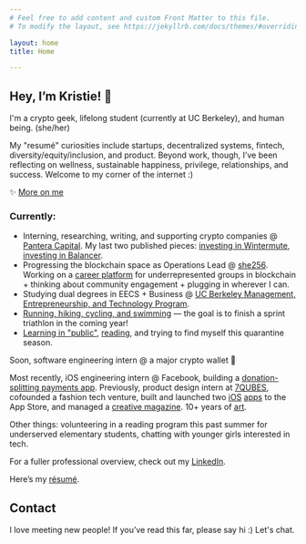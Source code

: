 ```yaml
---
# Feel free to add content and custom Front Matter to this file.
# To modify the layout, see https://jekyllrb.com/docs/themes/#overriding-theme-defaults

layout: home
title: Home

---
```


## Hey, I’m Kristie! 👋
I'm a crypto geek, lifelong student (currently at UC Berkeley), and human being. (she/her)

My "resumé" curiosities include startups, decentralized systems, fintech, diversity/equity/inclusion, and product. Beyond work, though, I’ve been reflecting on wellness, sustainable happiness, privilege, relationships, and success. Welcome to my corner of the internet :)


✨ [More on me](/more-on-me)

### Currently:
* Interning, researching, writing, and supporting crypto companies @ [Pantera Capital](https://www.panteracapital.com/). My last two published pieces: [investing in Wintermute](https://panteracapital.medium.com/investing-in-wintermute-d4ece31ff665), [investing in Balancer](https://panteracapital.medium.com/investing-in-balancer-63f8246df954).
* Progressing the blockchain space as Operations Lead @ [she256][#she256]. Working on a [career platform](https://medium.com/she-256/announcing-the-she256-job-board-beta-launch-9709d3c3e107) for underrepresented groups in blockchain + thinking about community engagement + plugging in wherever I can.
* Studying dual degrees in EECS + Business @ [UC Berkeley Management, Entrepreneurship, and Technology Program](http://met.berkeley.edu/).
* [Running, hiking, cycling, and swimming](https://www.strava.com/athletes/19298552) — the goal is to finish a sprint triathlon in the coming year!
* [Learning in "public"](more-on-me/#learning-in-non-private), [reading](https://www.goodreads.com/kristiehhh), and trying to find myself this quarantine season.

Soon, software engineering intern @ a major crypto wallet 🤫

Most recently, iOS engineering intern @ Facebook, building a [donation-splitting payments app](https://github.com/kristiehuang/Basket-Donation-Payments). Previously, product design intern at [7QUBES](https://www.7qubes.com/our-work/pay8fwd), cofounded a fashion tech venture, built and launched two [iOS](http://tinyurl.com/cloudcloset) [apps](http://tinyurl.com/airtimeevents) to the App Store, and managed a [creative magazine](https://issuu.com/pandorasbox.gunn). 10+ years of [art](https://www.behance.net/gallery/72001185/Kristie-Huang-Art-Portfolio).

Other things: volunteering in a reading program this past summer for underserved elementary students, chatting with younger girls interested in tech.

For a fuller professional overview, check out my [LinkedIn](https://www.linkedin.com/in/kristie-huang/).

Here’s my [résumé](https://drive.google.com/file/d/0B2rlie9ZaAG4UjcyVTJ3b2xiZzA/view).

## Contact
I love meeting new people! If you’ve read this far, please say hi :) Let's chat.

[#she256]: http://she256.org/
